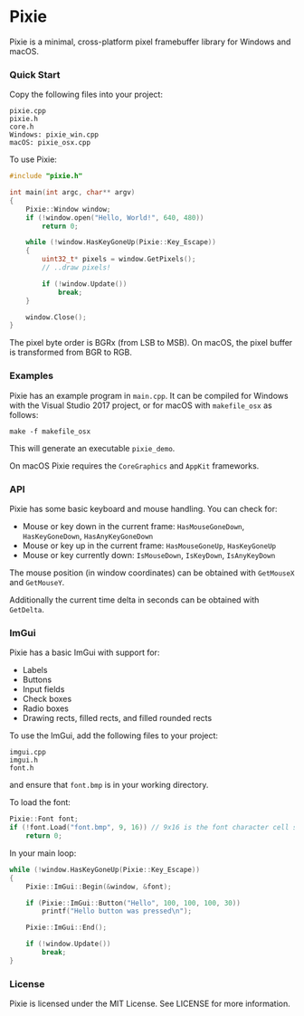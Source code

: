 Pixie
=====

Pixie is a minimal, cross-platform pixel framebuffer library for Windows and macOS.

### Quick Start

Copy the following files into your project:

    pixie.cpp
    pixie.h
    core.h
    Windows: pixie_win.cpp
    macOS: pixie_osx.cpp

To use Pixie:

```cpp
#include "pixie.h"

int main(int argc, char** argv)
{
    Pixie::Window window;
    if (!window.open("Hello, World!", 640, 480))
        return 0;

    while (!window.HasKeyGoneUp(Pixie::Key_Escape))
    {
        uint32_t* pixels = window.GetPixels();
        // ..draw pixels!

        if (!window.Update())
            break;
    }

    window.Close();
}
```

The pixel byte order is BGRx (from LSB to MSB). On macOS, the pixel buffer is transformed
from BGR to RGB.

### Examples

Pixie has an example program in `main.cpp`. It can be compiled for Windows with the
Visual Studio 2017 project, or for macOS with `makefile_osx` as follows:

    make -f makefile_osx

This will generate an executable `pixie_demo`.

On macOS Pixie requires the `CoreGraphics` and `AppKit` frameworks.

### API

Pixie has some basic keyboard and mouse handling. You can check for:

* Mouse or key down in the current frame: `HasMouseGoneDown`, `HasKeyGoneDown`, `HasAnyKeyGoneDown`
* Mouse or key up in the current frame: `HasMouseGoneUp`, `HasKeyGoneUp`
* Mouse or key currently down: `IsMouseDown`, `IsKeyDown`, `IsAnyKeyDown`

The mouse position (in window coordinates) can be obtained with `GetMouseX` and `GetMouseY`.

Additionally the current time delta in seconds can be obtained with `GetDelta`.

### ImGui

Pixie has a basic ImGui with support for:

* Labels
* Buttons
* Input fields
* Check boxes
* Radio boxes
* Drawing rects, filled rects, and filled rounded rects

To use the ImGui, add the following files to your project:

    imgui.cpp
    imgui.h
    font.h

and ensure that `font.bmp` is in your working directory.

To load the font:

```cpp
Pixie::Font font;
if (!font.Load("font.bmp", 9, 16)) // 9x16 is the font character cell size.
    return 0;
```

In your main loop:

```cpp
while (!window.HasKeyGoneUp(Pixie::Key_Escape))
{
    Pixie::ImGui::Begin(&window, &font);

    if (Pixie::ImGui::Button("Hello", 100, 100, 100, 30))
        printf("Hello button was pressed\n");

    Pixie::ImGui::End();

    if (!window.Update())
        break;
}
```

### License

Pixie is licensed under the MIT License. See LICENSE for more information.
